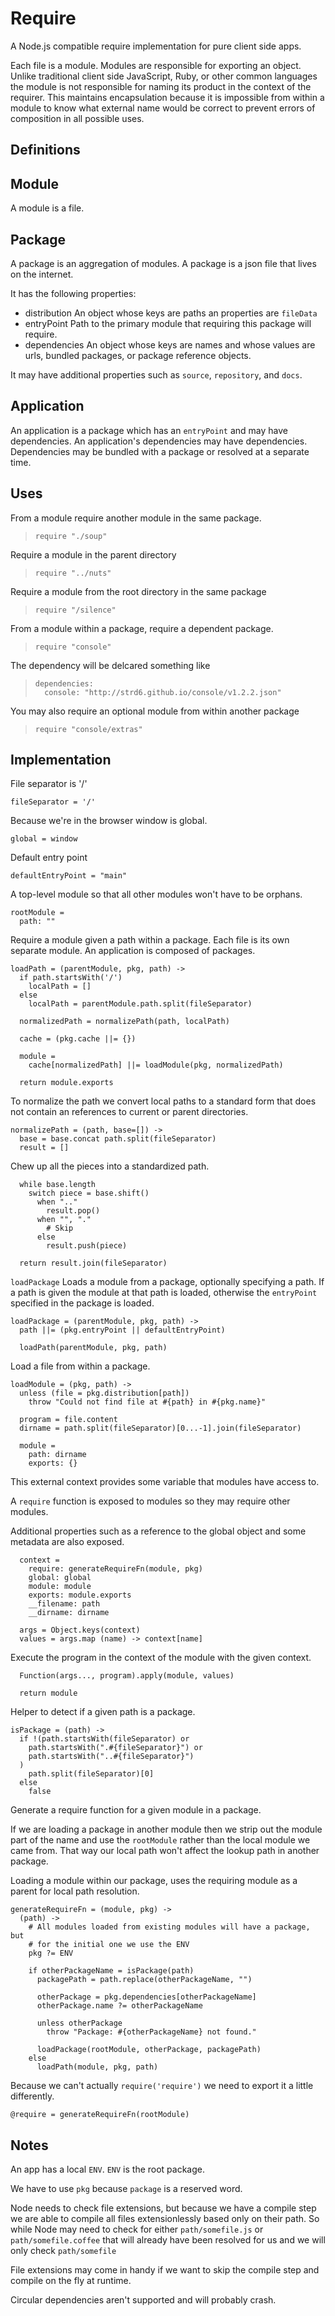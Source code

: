 Require
=======

A Node.js compatible require implementation for pure client side apps.

Each file is a module. Modules are responsible for exporting an object. Unlike
traditional client side JavaScript, Ruby, or other common languages the module
is not responsible for naming its product in the context of the requirer. This
maintains encapsulation because it is impossible from within a module to know
what external name would be correct to prevent errors of composition in all
possible uses.

Definitions
-----------

## Module

A module is a file.

## Package

A package is an aggregation of modules. A package is a json file that lives on
the internet. 

It has the following properties:

- distribution An object whose keys are paths an properties are `fileData`
- entryPoint Path to the primary module that requiring this package will require.
- dependencies An object whose keys are names and whose values are urls, 
  bundled packages, or package reference objects.

It may have additional properties such as `source`, `repository`, and `docs`.

## Application

An application is a package which has an `entryPoint` and may have dependencies.
An application's dependencies may have dependencies. Dependencies may be 
bundled with a package or resolved at a separate time.

Uses
----

From a module require another module in the same package.

>     require "./soup"

Require a module in the parent directory

>     require "../nuts"

Require a module from the root directory in the same package

>     require "/silence"

From a module within a package, require a dependent package.

>     require "console"

The dependency will be delcared something like

>     dependencies:
>       console: "http://strd6.github.io/console/v1.2.2.json"

You may also require an optional module from within another package

>     require "console/extras"

Implementation
--------------
    
File separator is '/'

    fileSeparator = '/'

Because we're in the browser window is global.

    global = window
    
Default entry point

    defaultEntryPoint = "main"

A top-level module so that all other modules won't have to be orphans.

    rootModule =
      path: ""

Require a module given a path within a package. Each file is its own separate 
module. An application is composed of packages.

    loadPath = (parentModule, pkg, path) ->
      if path.startsWith('/')
        localPath = []
      else
        localPath = parentModule.path.split(fileSeparator)

      normalizedPath = normalizePath(path, localPath)
      
      cache = (pkg.cache ||= {})
      
      module = 
        cache[normalizedPath] ||= loadModule(pkg, normalizedPath)

      return module.exports

To normalize the path we convert local paths to a standard form that does not
contain an references to current or parent directories.

    normalizePath = (path, base=[]) ->
      base = base.concat path.split(fileSeparator)
      result = []

Chew up all the pieces into a standardized path.

      while base.length
        switch piece = base.shift()
          when ".."
            result.pop()
          when "", "."
            # Skip
          else
            result.push(piece)
            
      return result.join(fileSeparator)

`loadPackage` Loads a module from a package, optionally specifying a path. If a
path is given the module at that path is loaded, otherwise the `entryPoint`
specified in the package is loaded.

    loadPackage = (parentModule, pkg, path) ->
      path ||= (pkg.entryPoint || defaultEntryPoint)
      
      loadPath(parentModule, pkg, path)

Load a file from within a package.

    loadModule = (pkg, path) ->
      unless (file = pkg.distribution[path])
        throw "Could not find file at #{path} in #{pkg.name}" 

      program = file.content
      dirname = path.split(fileSeparator)[0...-1].join(fileSeparator)

      module =
        path: dirname
        exports: {}

This external context provides some variable that modules have access to.

A `require` function is exposed to modules so they may require other modules.

Additional properties such as a reference to the global object and some metadata
are also exposed.

      context =
        require: generateRequireFn(module, pkg)        
        global: global
        module: module
        exports: module.exports
        __filename: path
        __dirname: dirname
      
      args = Object.keys(context)
      values = args.map (name) -> context[name]

Execute the program in the context of the module with the given context.

      Function(args..., program).apply(module, values)

      return module

Helper to detect if a given path is a package.

    isPackage = (path) ->
      if !(path.startsWith(fileSeparator) or
        path.startsWith(".#{fileSeparator}") or
        path.startsWith("..#{fileSeparator}")
      )
        path.split(fileSeparator)[0]
      else
        false

Generate a require function for a given module in a package.

If we are loading a package in another module then we strip out the module part
of the name and use the `rootModule` rather than the local module we came from.
That way our local path won't affect the lookup path in another package.

Loading a module within our package, uses the requiring module as a parent for
local path resolution.

    generateRequireFn = (module, pkg) ->
      (path) ->
        # All modules loaded from existing modules will have a package, but
        # for the initial one we use the ENV
        pkg ?= ENV

        if otherPackageName = isPackage(path)
          packagePath = path.replace(otherPackageName, "")
          
          otherPackage = pkg.dependencies[otherPackageName]
          otherPackage.name ?= otherPackageName
          
          unless otherPackage
            throw "Package: #{otherPackageName} not found."
          
          loadPackage(rootModule, otherPackage, packagePath)
        else
          loadPath(module, pkg, path)

Because we can't actually `require('require')` we need to export it a little
differently.

    @require = generateRequireFn(rootModule)

Notes
-----

An app has a local `ENV`. `ENV` is the root package.

We have to use `pkg` because `package` is a reserved word.

Node needs to check file extensions, but because we have a compile step we are
able to compile all files extensionlessly based only on their path. So while
Node may need to check for either `path/somefile.js` or `path/somefile.coffee` 
that will already have been resolved for us and we will only check 
`path/somefile`

File extensions may come in handy if we want to skip the compile step and
compile on the fly at runtime.

Circular dependencies aren't supported and will probably crash.